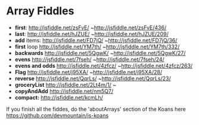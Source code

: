 Array Fiddles
==========================

* **first**: http://jsfiddle.net/zsFvE/				~http://jsfiddle.net/zsFvE/436/
* **last**: http://jsfiddle.net/hJZUE/				~http://jsfiddle.net/hJZUE/209/
* **add** items: http://jsfiddle.net/FD7jQ/			~http://jsfiddle.net/FD7jQ/36/
* **first** loop http://jsfiddle.net/YM7th/			~http://jsfiddle.net/YM7th/332/
* **backwards** http://jsfiddle.net/5QgwK/			~http://jsfiddle.net/5QgwK/27/
* **evens** http://jsfiddle.net/7fseh/				~http://jsfiddle.net/7fseh/24/
* **evens and odds** http://jsfiddle.net/4zfcz/		~http://jsfiddle.net/4zfcz/263/
* **Flag** http://jsfiddle.net/j95XA/				~http://jsfiddle.net/j95XA/28/
* **reverse** http://jsfiddle.net/QqrLs/			~http://jsfiddle.net/QqrLs/23/
* **groceryList**  http://jsfiddle.net/2Lt4m/1/		~
* **copyAndAdd** http://jsfiddle.net/nm5Q7/
* **compact:** http://jsfiddle.net/kcmLh/

If you finish all the fiddes, do the 'aboutArrays' section of the Koans here https://github.com/devmountain/js-koans
